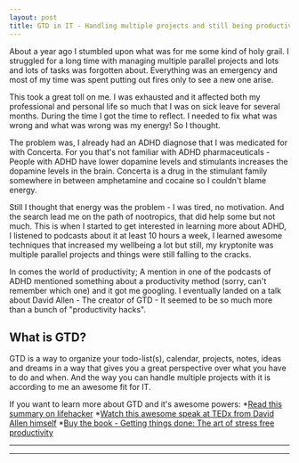 ```yaml
---
layout: post
title: GTD in IT - Handling multiple projects and still being productive
---
```


About a year ago I stumbled upon what was for me some kind of holy grail.
I struggled for a long time with managing multiple parallel projects and lots and lots of tasks was forgotten about. Everything was an emergency and most of my time was spent putting out fires only to see a new one arise.

This took a great toll on me. I was exhausted and it affected both my professional and personal life so much that I was on sick leave for several months.
During the time I got the time to reflect. I needed to fix what was wrong and what was wrong was my energy! So I thought.

The problem was, I already had an ADHD diagnose that I was medicated for with Concerta. For you that's not familiar with ADHD pharmaceuticals - People with ADHD have lower dopamine levels and stimulants increases the dopamine levels in the brain. Concerta is a drug in the stimulant family somewhere in between amphetamine and cocaine so I couldn't blame energy.

Still I thought that energy was the problem - I was tired, no motivation. And the search lead me on the path of nootropics, that did help some but not much.
This is when I started to get interested in learning more about ADHD, I listened to podcasts about it at least 10 hours a week, I learned awesome techniques that increased my wellbeing a lot but still, my kryptonite was multiple parallel projects and things were still falling to the cracks.

In comes the world of productivity; A mention in one of the podcasts of ADHD mentioned something about a productivity method (sorry, can't remember which one) and it got me googling.
I eventually landed on a talk about David Allen - The creator of GTD - It seemed to be so much more than a bunch of "productivity hacks".


## What is GTD?

GTD is a way to organize your todo-list(s), calendar, projects, notes, ideas and dreams in a way that gives you a great perspective over what you have to do and when.
And the way you can handle multiple projects with it is according to me an awesome fit for IT.

If you want to learn more about GTD and it's awesome powers:
*[Read this summary on lifehacker](http://lifehacker.com/productivity-101-a-primer-to-the-getting-things-done-1551880955)
*[Watch this awesome speak at TEDx from David Allen himself](https://www.youtube.com/watch?v=CHxhjDPKfbY)
*[Buy the book - Getting things done: The art of stress free productivity](https://www.amazon.com/Getting-Things-Done-Stress-Free-Productivity/dp/0142000280)




----
****